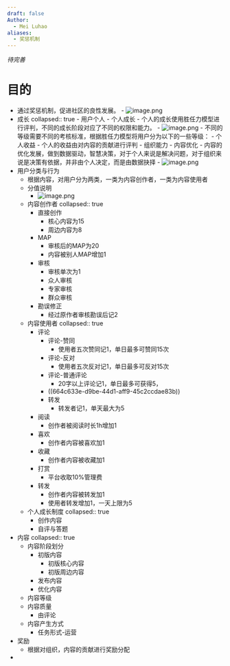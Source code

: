 ```yaml
---
draft: false
Author:
  - Mei Luhao
aliases:
  - 奖惩机制
---
```

*待完善*
# 目的
- 通过奖惩机制，促进社区的良性发展。
			- ![image.png](../assets/image_1716344110946_0.png)
- 成长
	  collapsed:: true
		- 用户个人
			- 个人成长
				- 个人的成长使用胜任力模型进行评判，不同的成长阶段对应了不同的权限和能力。
				- ![image.png](../assets/image_1716345172476_0.png)
				- 不同的等级需要不同的考核标准，根据胜任力模型将用户分为以下的一些等级：
			- 个人收益
				- 个人的收益由对内容的贡献进行评判
		- 组织能力
		- 内容优化
			- 内容的优化发展，做到数据驱动，智慧决策，对于个人来说是解决问题，对于组织来说是决策有依据，并非由个人决定，而是由数据抉择
			- ![image.png](../assets/image_1716344144164_0.png)
- 用户分类与行为
	- 根据内容，对用户分为两类，一类为内容创作者，一类为内容使用者
	- 分值说明
		- ![image.png](../assets/image_1716362691004_0.png)
	- 内容创作者
	  collapsed:: true
		- 直接创作
			- 核心内容为15
			- 周边内容为8
		- MAP
			- 审核后的MAP为20
			- 内容被别人MAP增加1
		- 审核
			- 审核单次为1
			- 众人审核
			- 专家审核
			- 群众审核
		- 勘误修正
			- 经过原作者审核勘误后记2
	- 内容使用者
	  collapsed:: true
		- 评论
			- 评论-赞同
				- 使用者五次赞同记1，单日最多可赞同15次
			- 评论-反对
				- 使用者五次反对记1，单日最多可反对15次
			- 评论-普通评论
				- 20字以上评论记1，单日最多可获得5，
			- ((664c633e-d9be-44d1-aff9-45c2ccdae83b))
			- 转发
				- 转发者记1，单天最大为5
		- 阅读
			- 创作者被阅读时长1h增加1
		- 喜欢
			- 创作者内容被喜欢加1
		- 收藏
			- 创作者内容被收藏加1
		- 打赏
			- 平台收取10%管理费
		- 转发
			- 创作者内容被转发加1
			- 使用者转发增加1，一天上限为5
	- 个人成长制度
	  collapsed:: true
		- 创作内容
		- 自评与答题
- 内容
  collapsed:: true
	- 内容阶段划分
		- 初版内容
			- 初版核心内容
			- 初版周边内容
		- 发布内容
		- 优化内容
	- 内容等级
	- 内容质量
		- 由评论
	- 内容产生方式
		- 任务形式-运营
- 奖励
	- 根据对组织，内容的贡献进行奖励分配
-